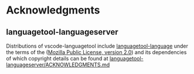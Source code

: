 # Acknowledgments

## languagetool-languageserver

Distributions of vscode-languagetool include [languagetool-language](https://github.com/adamvoss/languagetool-languageserver) under the terms of the ([Mozilla Public License, version 2.0](https://github.com/adamvoss/languagetool-languageserver/blob/master/LICENSE.txt)) and its dependencies of which copyright details can be found at [languagetool-languageserver/ACKNOWLEDGMENTS.md](https://github.com/adamvoss/languagetool-languageserver/blob/master/ACKNOWLEDGMENTS.md)